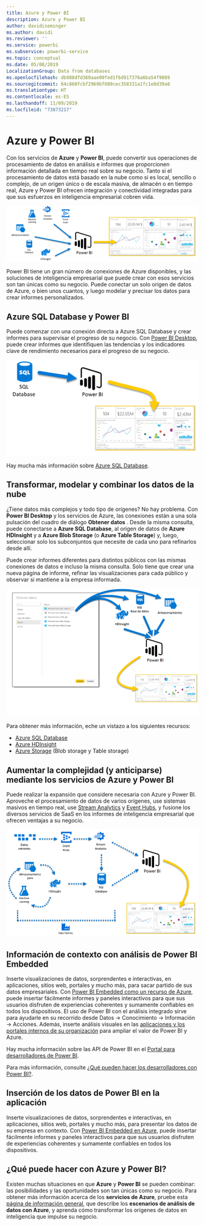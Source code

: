 ```yaml
---
title: Azure y Power BI
description: Azure y Power BI
author: davidiseminger
ms.author: davidi
ms.reviewer: ''
ms.service: powerbi
ms.subservice: powerbi-service
ms.topic: conceptual
ms.date: 05/08/2019
LocalizationGroup: Data from databases
ms.openlocfilehash: db988dfd360aae00fed1f6d917376a6ba54f9089
ms.sourcegitcommit: 64c860fcbf2969bf089cec358331a1fc1e0d39a8
ms.translationtype: HT
ms.contentlocale: es-ES
ms.lasthandoff: 11/09/2019
ms.locfileid: "73873217"
---
```

# <a name="azure-and-power-bi"></a>Azure y Power BI

Con los servicios de **Azure** y **Power BI**, puede convertir sus operaciones de procesamiento de datos en análisis e informes que proporcionen información detallada en tiempo real sobre su negocio. Tanto si el procesamiento de datos está basado en la nube como si es local, sencillo o complejo, de un origen único o de escala masiva, de almacén o en tiempo real, Azure y Power BI ofrecen integración y conectividad integradas para que sus esfuerzos en inteligencia empresarial cobren vida.

![Azure](media/service-azure-and-power-bi/azure_1.png)

Power BI tiene un gran número de conexiones de Azure disponibles, y las soluciones de inteligencia empresarial que puede crear con esos servicios son tan únicas como su negocio. Puede conectar un solo origen de datos de Azure, o bien unos cuantos, y luego modelar y precisar los datos para crear informes personalizados.

## <a name="azure-sql-database-and-power-bi"></a>Azure SQL Database y Power BI

Puede comenzar con una conexión directa a Azure SQL Database y crear informes para supervisar el progreso de su negocio. Con [Power BI Desktop](desktop-getting-started.md), puede crear informes que identifiquen las tendencias y los indicadores clave de rendimiento necesarios para el progreso de su negocio.

![SQL a PBI](media/service-azure-and-power-bi/azure_2_sqltopbi.png)

Hay mucha más información sobre [Azure SQL Database](https://azure.microsoft.com/services/sql-database/).

## <a name="transform-shape-and-merge-your-cloud-data"></a>Transformar, modelar y combinar los datos de la nube

¿Tiene datos más complejos y todo tipo de orígenes? No hay problema. Con **Power BI Desktop** y los servicios de Azure, las conexiones están a una sola pulsación del cuadro de diálogo **Obtener datos** . Desde la misma consulta, puede conectarse a **Azure SQL Database**, al origen de datos de **Azure HDInsight** y a **Azure Blob Storage** (o **Azure Table Storage**) y, luego, seleccionar solo los subconjuntos que necesite de cada uno para refinarlos desde allí.

Puede crear informes diferentes para distintos públicos con las mismas conexiones de datos e incluso la misma consulta. Solo tiene que crear una nueva página de informe, refinar las visualizaciones para cada público y observar si mantiene a la empresa informada.

![Varios a PBI](media/service-azure-and-power-bi/azure_3_multipletopbi.png)

Para obtener más información, eche un vistazo a los siguientes recursos:

* [Azure SQL Database](https://azure.microsoft.com/services/sql-database/)
* [Azure HDInsight](https://azure.microsoft.com/services/hdinsight/)
* [Azure Storage](https://azure.microsoft.com/services/storage/) (Blob storage y Table storage)

## <a name="get-complex-and-ahead-using-azure-services-and-power-bi"></a>Aumentar la complejidad (y anticiparse) mediante los servicios de Azure y Power BI

Puede realizar la expansión que considere necesaria con Azure y Power BI. Aproveche el procesamiento de datos de varios orígenes, use sistemas masivos en tiempo real, use [Stream Analytics](https://azure.microsoft.com/services/stream-analytics/) y [Event Hubs](https://azure.microsoft.com/services/event-hubs/), y fusione los diversos servicios de SaaS en los informes de inteligencia empresarial que ofrecen ventajas a su negocio.

![Complejo de Azure](media/service-azure-and-power-bi/azure_4_complex.png)

## <a name="context-insights-with-power-bi-embedded-analytics"></a>Información de contexto con análisis de Power BI Embedded

Inserte visualizaciones de datos, sorprendentes e interactivas, en aplicaciones, sitios web, portales y mucho más, para sacar partido de sus datos empresariales. Con [Power BI Embedded como un recurso de Azure](https://azure.microsoft.com/services/power-bi-embedded/), puede insertar fácilmente informes y paneles interactivos para que sus usuarios disfruten de experiencias coherentes y sumamente confiables en todos los dispositivos.  El uso de Power BI con el análisis integrado sirve para ayudarle en su recorrido desde Datos -> Conocimiento -> Información -> Acciones.  Además, inserte análisis visuales en las [aplicaciones y los portales internos de su organización](https://powerbi.microsoft.com/developers/embedded-analytics/organization/) para ampliar el valor de Power BI y Azure.

Hay mucha información sobre las API de Power BI en el [Portal para desarrolladores de Power BI](https://dev.powerbi.com).

Para más información, consulte [¿Qué pueden hacer los desarrolladores con Power BI?](developer/what-can-you-do.md).

## <a name="embed-your-power-bi-data-within-your-app"></a>Inserción de los datos de Power BI en la aplicación

Inserte visualizaciones de datos, sorprendentes e interactivas, en aplicaciones, sitios web, portales y mucho más, para presentar los datos de su empresa en contexto. Con [Power BI Embedded en Azure](https://azure.microsoft.com/services/power-bi-embedded/), puede insertar fácilmente informes y paneles interactivos para que sus usuarios disfruten de experiencias coherentes y sumamente confiables en todos los dispositivos.

## <a name="what-could-you-do-with-azure-and-power-bi"></a>¿Qué puede hacer con Azure y Power BI?

Existen muchas situaciones en que **Azure** y **Power BI** se pueden combinar: las posibilidades y las oportunidades son tan únicas como su negocio. Para obtener más información acerca de los **servicios de Azure**, pruebe esta [página de información general](https://docs.microsoft.com/azure/machine-learning/team-data-science-process/plan-your-environment), que describe los **escenarios de análisis de datos con Azure**, y aprenda cómo transformar los orígenes de datos en inteligencia que impulse su negocio.